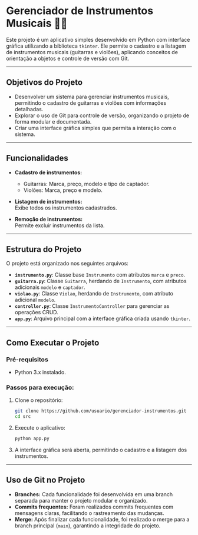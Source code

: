 # **Gerenciador de Instrumentos Musicais** 🎸🎻  

Este projeto é um aplicativo simples desenvolvido em Python com interface gráfica utilizando a biblioteca `tkinter`. Ele permite o cadastro e a listagem de instrumentos musicais (guitarras e violões), aplicando conceitos de orientação a objetos e controle de versão com Git.

---

## **Objetivos do Projeto**  
- Desenvolver um sistema para gerenciar instrumentos musicais, permitindo o cadastro de guitarras e violões com informações detalhadas.
- Explorar o uso de Git para controle de versão, organizando o projeto de forma modular e documentada.
- Criar uma interface gráfica simples que permita a interação com o sistema.

---

## **Funcionalidades**  

- **Cadastro de instrumentos:**  
  - Guitarras: Marca, preço, modelo e tipo de captador.  
  - Violões: Marca, preço e modelo.  

- **Listagem de instrumentos:**  
  Exibe todos os instrumentos cadastrados.  

- **Remoção de instrumentos:**  
  Permite excluir instrumentos da lista.  

---

## **Estrutura do Projeto**  

O projeto está organizado nos seguintes arquivos:

- **`instrumento.py`**: Classe base `Instrumento` com atributos `marca` e `preco`.
- **`guitarra.py`**: Classe `Guitarra`, herdando de `Instrumento`, com atributos adicionais `modelo` e `captador`.
- **`violao.py`**: Classe `Violao`, herdando de `Instrumento`, com atributo adicional `modelo`.
- **`controller.py`**: Classe `InstrumentoController` para gerenciar as operações CRUD.
- **`app.py`**: Arquivo principal com a interface gráfica criada usando `tkinter`.

---

## **Como Executar o Projeto**  

### **Pré-requisitos**  
- Python 3.x instalado.

### **Passos para execução:**

1. Clone o repositório:
   ```bash
   git clone https://github.com/usuario/gerenciador-instrumentos.git
   cd src
   ```

2. Execute o aplicativo:
   ```bash
   python app.py
   ```

3. A interface gráfica será aberta, permitindo o cadastro e a listagem dos instrumentos.

---

## **Uso de Git no Projeto**  

- **Branches:** Cada funcionalidade foi desenvolvida em uma branch separada para manter o projeto modular e organizado.  
- **Commits frequentes:** Foram realizados commits frequentes com mensagens claras, facilitando o rastreamento das mudanças.  
- **Merge:** Após finalizar cada funcionalidade, foi realizado o merge para a branch principal (`main`), garantindo a integridade do projeto.

